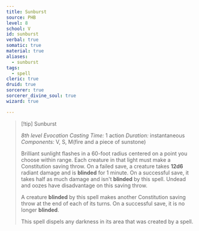 ```yaml
---
title: Sunburst
source: PHB
level: 8
school: V
id: sunburst
verbal: true
somatic: true
material: true
aliases:
  - sunburst
tags:
  - spell
cleric: true
druid: true
sorcerer: true
sorcerer_divine_soul: true
wizard: true

---
```

>[!tip] Sunburst
>
> *8th level Evocation*
> *Casting Time:* 1 action
> *Duration:* instantaneous
> *Components:* V, S, M(fire and a piece of sunstone)
>
>Brilliant sunlight flashes in a 60-foot radius centered on a point you choose within range. Each creature in that light must make a Constitution saving throw. On a failed save, a creature takes **12d6** radiant damage and is **blinded** for 1 minute. On a successful save, it takes half as much damage and isn't **blinded** by this spell. Undead and oozes have disadvantage on this saving throw.
>
>A creature **blinded** by this spell makes another Constitution saving throw at the end of each of its turns. On a successful save, it is no longer **blinded**.
>
>This spell dispels any darkness in its area that was created by a spell.
>

